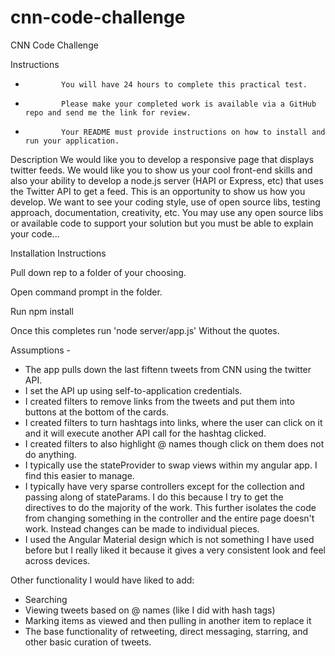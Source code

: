 # cnn-code-challenge
CNN Code Challenge

Instructions
-             You will have 24 hours to complete this practical test. 
-             Please make your completed work is available via a GitHub repo and send me the link for review. 
-             Your README must provide instructions on how to install and run your application.
 
Description
We would like you to develop a responsive page that displays twitter feeds. We would like you to show us your cool front-end skills and also your ability to develop a node.js server (HAPI or Express, etc) that uses the Twitter API to get a feed.  This is an opportunity to show us how you develop. We want to see your coding style, use of open source libs, testing approach, documentation, creativity, etc.  You may use any open source libs or available code to support your solution but you must be able to explain your code...

Installation Instructions

Pull down rep to a folder of your choosing.

Open command prompt in the folder.

Run npm install

Once this completes run 'node server/app.js' 
Without the quotes.

Assumptions - 
- The app pulls down the last fiftenn tweets from CNN using the twitter API. 
- I set the API up using self-to-application credentials.
- I created filters to remove links from the tweets and put them into buttons at the bottom of the cards. 
- I created filters to turn hashtags into links, where the user can click on it and it will execute another API call for the hashtag clicked.
- I created filters to also highlight @ names though click on them does not do anything.
- I typically use the stateProvider to swap views within my angular app. I find this easier to manage.
- I typically have very sparse controllers except for the collection and passing along of stateParams. I do this because I try to get the directives to do the majority of the work. This further isolates the code from changing something in the controller and the entire page doesn't work. Instead changes can be made to individual pieces.
- I used the Angular Material design which is not something I have used before but I really liked it because it gives a very consistent look and feel across devices.

Other functionality I would have liked to add:
- Searching
- Viewing tweets based on @ names (like I did with hash tags)
- Marking items as viewed and then pulling in another item to replace it
- The base functionality of retweeting, direct messaging, starring, and other basic curation of tweets.
